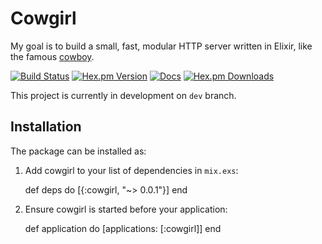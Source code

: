 # Cowgirl

My goal is to build a small, fast, modular HTTP server written in Elixir, like the famous [cowboy](https://github.com/ninenines/cowboy).

[![Build Status](https://img.shields.io/travis/larrylv/cowgirl.svg)](https://travis-ci.org/larrylv/cowgirl)
[![Hex.pm Version](https://img.shields.io/hexpm/v/cowgirl.svg?style=flat-square)](https://hex.pm/packages/cowgirl)
[![Docs](https://inch-ci.org/github/larrylv/cowgirl.svg?branch=master&style=flat-square)](https://inch-ci.org/github/larrylv/cowgirl)
[![Hex.pm Downloads](https://img.shields.io/hexpm/dt/cowgirl.svg?style=flat-square)](https://hex.pm/packages/cowgirl)

This project is currently in development on `dev` branch.

## Installation

The package can be installed as:

  1. Add cowgirl to your list of dependencies in `mix.exs`:

        def deps do
          [{:cowgirl, "~> 0.0.1"}]
        end

  2. Ensure cowgirl is started before your application:

        def application do
          [applications: [:cowgirl]]
        end
